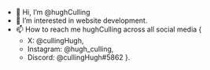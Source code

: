 - 👋 Hi, I’m @hughCulling
- 👀 I’m interested in website development.
- 📫 How to reach me hughCulling across all social media {
    - X: @cullingHugh,
    - Instagram: @hugh_culling,
    - Discord: @cullingHugh#5862
  }.

<!---
hughCulling/hughCulling is a ✨ special ✨ repository because its `README.md` (this file) appears on your GitHub profile.
You can click the Preview link to take a look at your changes.
--->
